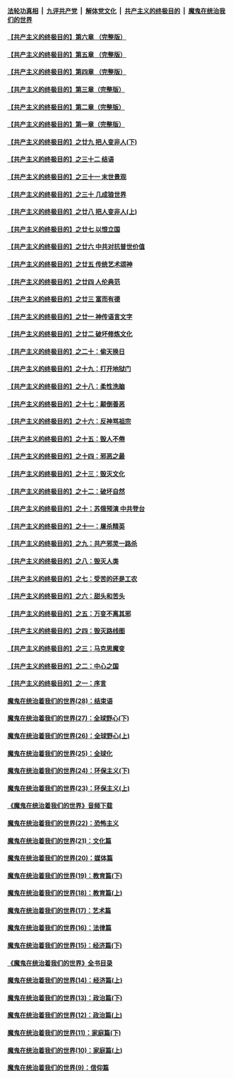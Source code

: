 

####  [法轮功真相](../../../../basic/blob/master/README.md?t=06281331) &nbsp;|&nbsp; [九评共产党](../../../../9ping.md/blob/master/README.md?t=06281331) &nbsp;|&nbsp; [解体党文化](../../../../jtdwh.md/blob/master/README.md?t=06281331)  &nbsp;|&nbsp; [共产主义的终极目的](../../../../gczydzjmd.md/blob/master/README.md?t=06281331) &nbsp;|&nbsp; [魔鬼在统治我们的世界](../../../../mgztzwmdsj.md/blob/master/README.md?t=06281331) 

#### [【共产主义的终极目的】第六章 （完整版）](../pages/nsc422/n11428913.md?t=06281331) 

#### [【共产主义的终极目的】第五章 （完整版）](../pages/nsc422/n11428912.md?t=06281331) 

#### [【共产主义的终极目的】第四章 （完整版）](../pages/nsc422/n11428907.md?t=06281331) 

#### [【共产主义的终极目的】第三章（完整版）](../pages/nsc422/n11428848.md?t=06281331) 

#### [【共产主义的终极目的】第二章（完整版）](../pages/nsc422/n11428831.md?t=06281331) 

#### [【共产主义的终极目的】第一章（完整版）](../pages/nsc422/n11417651.md?t=06281331) 

#### [【共产主义的终极目的】之廿九 把人变非人(下)](../pages/nsc422/n11344140.md?t=06281331) 

#### [【共产主义的终极目的】之三十二 结语](../pages/nsc422/n11360535.md?t=06281331) 

#### [【共产主义的终极目的】之三十一 末世景观](../pages/nsc422/n11351129.md?t=06281331) 

#### [【共产主义的终极目的】之三十 几成狼世界](../pages/nsc422/n11348280.md?t=06281331) 

#### [【共产主义的终极目的】之廿八 把人变非人(上)](../pages/nsc422/n11340492.md?t=06281331) 

#### [【共产主义的终极目的】之廿七 以恨立国](../pages/nsc422/n11336944.md?t=06281331) 

#### [【共产主义的终极目的】之廿六 中共对抗普世价值](../pages/nsc422/n11324785.md?t=06281331) 

#### [【共产主义的终极目的】之廿五 传统艺术颂神](../pages/nsc422/n11296396.md?t=06281331) 

#### [【共产主义的终极目的】之廿四 人伦典范](../pages/nsc422/n11296397.md?t=06281331) 

#### [【共产主义的终极目的】之廿三 富而有德](../pages/nsc422/n11283598.md?t=06281331) 

#### [【共产主义的终极目的】之廿一 神传语言文字](../pages/nsc422/n11263265.md?t=06281331) 

#### [【共产主义的终极目的】之廿二 破坏修炼文化](../pages/nsc422/n11245728.md?t=06281331) 

#### [【共产主义的终极目的】之二十：偷天换日](../pages/nsc422/n11238846.md?t=06281331) 

#### [【共产主义的终极目的】之十九：打开地狱门](../pages/nsc422/n11206376.md?t=06281331) 

#### [【共产主义的终极目的】之十八：柔性洗脑](../pages/nsc422/n11199994.md?t=06281331) 

#### [【共产主义的终极目的】之十七：颠倒善恶](../pages/nsc422/n11179782.md?t=06281331) 

#### [【共产主义的终极目的】之十六：反神骂祖宗](../pages/nsc422/n11166798.md?t=06281331) 

#### [【共产主义的终极目的】之十五：毁人不倦](../pages/nsc422/n11166792.md?t=06281331) 

#### [【共产主义的终极目的】之十四：邪恶之最](../pages/nsc422/n11150249.md?t=06281331) 

#### [【共产主义的终极目的】之十三：毁灭文化](../pages/nsc422/n11135227.md?t=06281331) 

#### [【共产主义的终极目的】之十二：破坏自然](../pages/nsc422/n11135214.md?t=06281331) 

#### [【共产主义的终极目的】之十：苏俄预演 中共登台](../pages/nsc422/n11118424.md?t=06281331) 

#### [【共产主义的终极目的】之十一：屠杀精英](../pages/nsc422/n11118442.md?t=06281331) 

#### [【共产主义的终极目的】之九：共产邪灵一路杀](../pages/nsc422/n11114139.md?t=06281331) 

#### [【共产主义的终极目的】之八：毁灭人类](../pages/nsc422/n11108503.md?t=06281331) 

#### [【共产主义的终极目的】之七：受苦的还是工农](../pages/nsc422/n11101809.md?t=06281331) 

#### [【共产主义的终极目的】之六：甜头和苦头](../pages/nsc422/n11096971.md?t=06281331) 

#### [【共产主义的终极目的】之五：万变不离其邪](../pages/nsc422/n11091285.md?t=06281331) 

#### [【共产主义的终极目的】之四：毁灭路线图](../pages/nsc422/n11086284.md?t=06281331) 

#### [【共产主义的终极目的】之三：马克思魔变](../pages/nsc422/n11061941.md?t=06281331) 

#### [【共产主义的终极目的】之二：中心之国](../pages/nsc422/n11047728.md?t=06281331) 

#### [【共产主义的终极目的】之一：序言](../pages/nsc422/n11086077.md?t=06281331) 

#### [魔鬼在统治着我们的世界(28)：结束语](../pages/nsc422/n10936246.md?t=06281331) 

#### [魔鬼在统治着我们的世界(27)：全球野心(下)](../pages/nsc422/n10928319.md?t=06281331) 

#### [魔鬼在统治着我们的世界(26)：全球野心(上)](../pages/nsc422/n10900318.md?t=06281331) 

#### [魔鬼在统治着我们的世界(25)：全球化](../pages/nsc422/n10788205.md?t=06281331) 

#### [魔鬼在统治着我们的世界(24)：环保主义(下)](../pages/nsc422/n10695307.md?t=06281331) 

#### [魔鬼在统治着我们的世界(23)：环保主义(上)](../pages/nsc422/n10688613.md?t=06281331) 

#### [《魔鬼在统治着我们的世界》音频下载](../pages/nsc422/n10635553.md?t=06281331) 

#### [魔鬼在统治着我们的世界(22)：恐怖主义](../pages/nsc422/n10614727.md?t=06281331) 

#### [魔鬼在统治着我们的世界(21)：文化篇](../pages/nsc422/n10597706.md?t=06281331) 

#### [魔鬼在统治着我们的世界(20)：媒体篇](../pages/nsc422/n10586579.md?t=06281331) 

#### [魔鬼在统治着我们的世界(19)：教育篇(下)](../pages/nsc422/n10564808.md?t=06281331) 

#### [魔鬼在统治着我们的世界(18)：教育篇(上)](../pages/nsc422/n10526970.md?t=06281331) 

#### [魔鬼在统治着我们的世界(17)：艺术篇](../pages/nsc422/n10499093.md?t=06281331) 

#### [魔鬼在统治着我们的世界(16)：法律篇](../pages/nsc422/n10485969.md?t=06281331) 

#### [魔鬼在统治着我们的世界(15)：经济篇(下)](../pages/nsc422/n10469975.md?t=06281331) 

#### [《魔鬼在统治着我们的世界》全书目录](../pages/nsc422/n10464261.md?t=06281331) 

#### [魔鬼在统治着我们的世界(14)：经济篇(上)](../pages/nsc422/n10457370.md?t=06281331) 

#### [魔鬼在统治着我们的世界(13)：政治篇(下)](../pages/nsc422/n10448270.md?t=06281331) 

#### [魔鬼在统治着我们的世界(12)：政治篇(上)](../pages/nsc422/n10444576.md?t=06281331) 

#### [魔鬼在统治着我们的世界(11)：家庭篇(下)](../pages/nsc422/n10440961.md?t=06281331) 

#### [魔鬼在统治着我们的世界(10)：家庭篇(上)](../pages/nsc422/n10435448.md?t=06281331) 

#### [魔鬼在统治着我们的世界(9)：信仰篇](../pages/nsc422/n10432159.md?t=06281331) 

